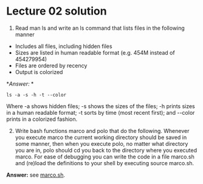 # Lecture 02 solution

1. Read man ls and write an ls command that lists files in the following manner

* Includes all files, including hidden files
* Sizes are listed in human readable format (e.g. 454M instead of 454279954)
* Files are ordered by recency
* Output is colorized

**Answer:* *

```ls -a -s -h -t --color```

Where -a shows hidden files; -s shows the sizes of the files; -h prints sizes in a human readable format; -t sorts by time (most recent first); and --color prints in a colorized fashion.

2. Write bash functions marco and polo that do the following. Whenever you execute marco the current working directory should be saved in some manner, then when you execute polo, no matter what directory you are in, polo should cd you back to the directory where you executed marco. For ease of debugging you can write the code in a file marco.sh and (re)load the definitions to your shell by executing source marco.sh.

**Answer:** see [marco.sh](marco-polo.sh).